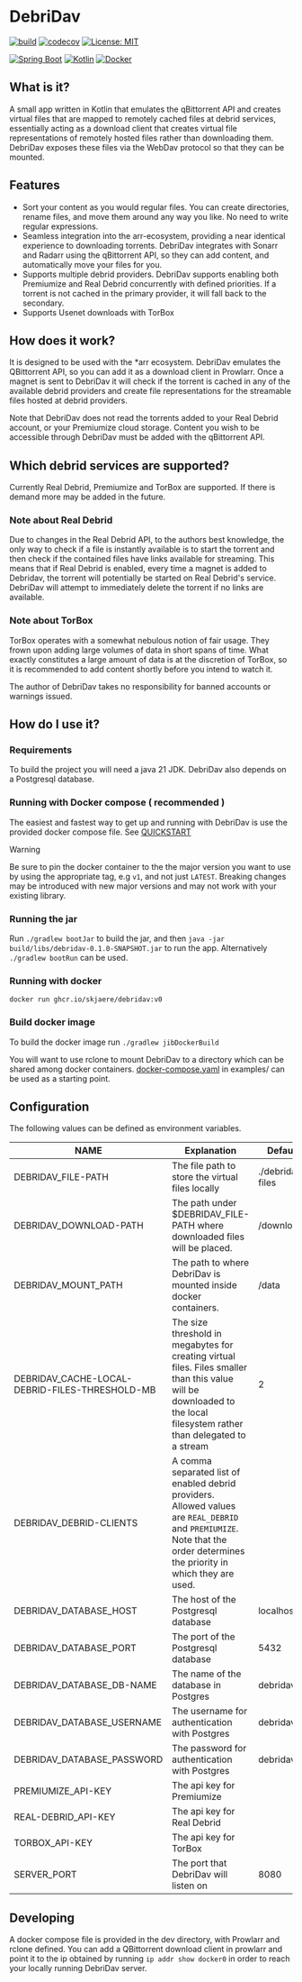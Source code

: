 # DebriDav #

[![build](https://github.com/skjaere/debridav/actions/workflows/build.yaml/badge.svg)](#)
[![codecov](https://codecov.io/gh/skjaere/debridav/graph/badge.svg?token=LIE8M1XE4H)](https://codecov.io/gh/skjaere/debridav)
[![License: MIT](https://img.shields.io/badge/License-MIT-yellow.svg)](https://opensource.org/licenses/MIT)

[![Spring Boot](https://img.shields.io/badge/Spring%20Boot-6DB33F?logo=springboot&logoColor=fff)](#)
[![Kotlin](https://img.shields.io/badge/Kotlin-%237F52FF.svg?logo=kotlin&logoColor=white)](#)
[![Docker](https://img.shields.io/badge/Docker-2496ED?logo=docker&logoColor=fff)](#)

## What is it?

A small app written in Kotlin that emulates the qBittorrent API and creates virtual files that are mapped to remotely
cached files at debrid services, essentially acting as a download client that creates virtual file representations
of remotely hosted files rather than downloading them. DebriDav exposes these files via the WebDav protocol so that they
can be mounted.

## Features

- Sort your content as you would regular files. You can create directories, rename files, and move them around any way
  you like. No need to write regular expressions.
- Seamless integration into the arr-ecosystem, providing a near identical experience to downloading torrents. DebriDav
  integrates with Sonarr and Radarr using the qBittorrent API,
  so they can add content, and automatically move your files for you.
- Supports multiple debrid providers. DebriDav supports enabling both Premiumize and Real Debrid concurrently with
  defined priorities. If a torrent is not cached in the primary provider, it will fall back to the secondary.
- Supports Usenet downloads with TorBox

## How does it work?

It is designed to be used with the *arr ecosystem. DebriDav emulates the QBittorrent API, so you can add it as a
download client in Prowlarr.
Once a magnet is sent to DebriDav it will check if the torrent is cached in any of the available debrid providers and
create file representations for the streamable files hosted at debrid providers.

Note that DebriDav does not read the torrents added to your Real Debrid account, or your Premiumize cloud storage.
Content you wish to be accessible through DebriDav must be added with the qBittorrent API.

## Which debrid services are supported?

Currently Real Debrid, Premiumize and TorBox are supported. If there is demand more may be added in the future.

### Note about Real Debrid

Due to changes in the Real Debrid API, to the authors best knowledge, the only way to check if a file is instantly
available
is to start the torrent and then check if the contained files have links available for streaming.
This means that if Real Debrid is enabled, every time a magnet is added to Debridav, the torrent will potentially be
started on Real Debrid's service. DebriDav will attempt to immediately delete the torrent if no links are available.

### Note about TorBox

TorBox operates with a somewhat nebulous notion of fair usage. They frown upon adding large volumes of data in short
spans of time. What exactly constitutes a large amount of data is at the discretion of TorBox, so it is recommended to
add content shortly before you intend to watch it.

The author of DebriDav takes no responsibility for banned accounts or warnings issued.

## How do I use it?

### Requirements

To build the project you will need a java 21 JDK. DebriDav also depends on a Postgresql database.

### Running with Docker compose ( recommended )

The easiest and fastest way to get up and running with DebriDav is use the provided docker compose file.
See [QUICKSTART](example/QUICKSTART.md)
> [!WARNING]
> Be sure to pin the docker container to the the major version you want to use by using the appropriate tag, e.g `v1`,
> and not just `LATEST`.
> Breaking changes may be introduced with new major versions and may not work with your existing library.

### Running the jar

Run `./gradlew bootJar` to build the jar, and then `java -jar build/libs/debridav-0.1.0-SNAPSHOT.jar` to run the app.
Alternatively `./gradlew bootRun` can be used.

### Running with docker

`docker run ghcr.io/skjaere/debridav:v0`

### Build docker image

To build the docker image run `./gradlew jibDockerBuild`

You will want to use rclone to mount DebriDav to a directory which can be shared among docker containers.
[docker-compose.yaml](example/docker-compose.yaml) in examples/ can be used as a starting point.

## Configuration

The following values can be defined as environment variables.

| NAME                                           | Explanation                                                                                                                                                                | Default          |
|------------------------------------------------|----------------------------------------------------------------------------------------------------------------------------------------------------------------------------|------------------|
| DEBRIDAV_FILE-PATH                             | The file path to store the virtual files locally                                                                                                                           | ./debridav-files |
| DEBRIDAV_DOWNLOAD-PATH                         | The path under $DEBRIDAV_FILE-PATH where downloaded files will be placed.                                                                                                  | /downloads       |
| DEBRIDAV_MOUNT_PATH                            | The path to where DebriDav is mounted inside docker containers.                                                                                                            | /data            |
| DEBRIDAV_CACHE-LOCAL-DEBRID-FILES-THRESHOLD-MB | The size threshold in megabytes for creating virtual files. Files smaller than this value will be downloaded to the local filesystem rather than delegated to a stream     | 2                |
| DEBRIDAV_DEBRID-CLIENTS                        | A comma separated list of enabled debrid providers. Allowed values are `REAL_DEBRID` and `PREMIUMIZE`. Note that the order determines the priority in which they are used. |                  |
| DEBRIDAV_DATABASE_HOST                         | The host of the Postgresql database                                                                                                                                        | localhost        |
| DEBRIDAV_DATABASE_PORT                         | The port of the Postgresql database                                                                                                                                        | 5432             |
| DEBRIDAV_DATABASE_DB-NAME                      | The name of the database in Postgres                                                                                                                                       | debridav         |
| DEBRIDAV_DATABASE_USERNAME                     | The username for authentication with Postgres                                                                                                                              | debridav         |
| DEBRIDAV_DATABASE_PASSWORD                     | The password for authentication with Postgres                                                                                                                              | debridav         |
| PREMIUMIZE_API-KEY                             | The api key for Premiumize                                                                                                                                                 |                  |
| REAL-DEBRID_API-KEY                            | The api key for Real Debrid                                                                                                                                                |                  |
| TORBOX_API-KEY                                 | The api key for TorBox                                                                                                                                                     |                  |
| SERVER_PORT                                    | The port that DebriDav will listen on                                                                                                                                      | 8080             |

## Developing

A docker compose file is provided in the dev directory, with Prowlarr and rclone defined. You can add a QBittorrent
download client in prowlarr and point it to the ip obtained by running `ip addr show docker0` in order to reach your
locally running DebriDav server.

